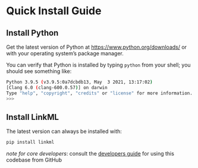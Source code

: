 # Quick Install Guide

## Install Python

Get the latest version of Python at https://www.python.org/downloads/ or with your operating system’s package manager.

You can verify that Python is installed by typing `python` from your shell; you should see something like:

```bash
Python 3.9.5 (v3.9.5:0a7dcbdb13, May  3 2021, 13:17:02) 
[Clang 6.0 (clang-600.0.57)] on darwin
Type "help", "copyright", "credits" or "license" for more information.
>>>
```


## Install LinkML

The latest version can always be installed with:

```bash
pip install linkml
```

*note for core developers*: consult the [developers guide](../developers/contributing-code) for using this codebase from GitHub
